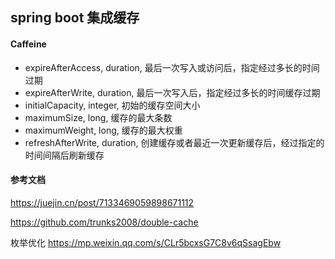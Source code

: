 ## spring boot 集成缓存

#### Caffeine

* expireAfterAccess, duration, 最后一次写入或访问后，指定经过多长的时间过期
* expireAfterWrite, duration, 最后一次写入后，指定经过多长的时间缓存过期
* initialCapacity, integer, 初始的缓存空间大小
* maximumSize, long, 缓存的最大条数
* maximumWeight, long, 缓存的最大权重
* refreshAfterWrite, duration, 创建缓存或者最近一次更新缓存后，经过指定的时间间隔后刷新缓存

#### 参考文档

https://juejin.cn/post/7133469059898671112

https://github.com/trunks2008/double-cache

枚举优化
https://mp.weixin.qq.com/s/CLr5bcxsG7C8v6qSsagEbw